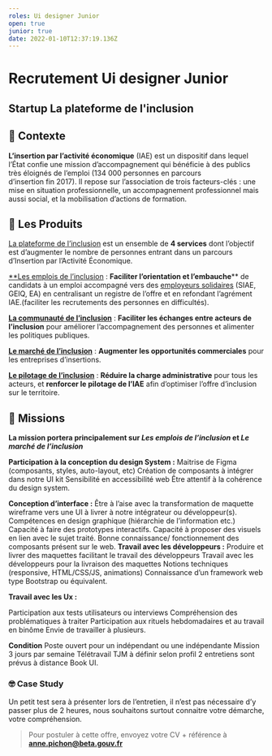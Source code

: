```yaml
---
roles: Ui designer Junior
open: true
junior: true
date: 2022-01-10T12:37:19.136Z
---
```

# Recrutement Ui designer Junior

## Startup La plateforme de l'inclusion

## 👋 Contexte

**L’insertion par l’activité économique** (IAE) est un dispositif dans lequel l’État confie une mission d’accompagnement qui bénéficie à des publics très éloignés de l’emploi (134 000 personnes en parcours d’insertion fin 2017). Il repose sur l’association de trois facteurs-clés : une mise en situation professionnelle, un accompagnement professionnel mais aussi social, et la mobilisation d’actions de formation.

## 🧨 Les Produits

[La plateforme de l’inclusion](https://inclusion.beta.gouv.fr/) est un ensemble de **4 services** dont l’objectif est d’augmenter le nombre de personnes entrant dans un parcours d’Insertion par l’Activité Économique.

[\*\*Les emplois de l’inclusion](https://emplois.inclusion.beta.gouv.fr/) : **Faciliter l’orientation et l’embauche**\*\* de candidats à un emploi accompagné vers des [employeurs solidaires](https://doc.inclusion.beta.gouv.fr/presentation/employeurs-solidaires) (SIAE, GEIQ, EA) en centralisant un registre de l’offre et en refondant l’agrément IAE.(faciliter les recrutements des personnes en difficultés).

**[La communauté de l’inclusion](https://communaute.inclusion.beta.gouv.fr/)** : **Faciliter les échanges entre acteurs de l’inclusion** pour améliorer l’accompagnement des personnes et alimenter les politiques publiques.

**[Le marché de l’inclusion](https://lemarche.inclusion.beta.gouv.fr/)** : **Augmenter les opportunités commerciales** pour les entreprises d’insertions.

**[Le pilotage de l’inclusion](https://pilotage.inclusion.beta.gouv.fr/)** : **Réduire la charge administrative** pour tous les acteurs, et **renforcer le pilotage de l’IAE** afin d’optimiser l’offre d’inclusion sur le territoire.

## 🔧 Missions

**La mission portera principalement sur *Les emplois de l’inclusion* et *Le marché de l’inclusion***

**Participation à la conception du design System :** Maitrise de Figma (composants, styles, auto-layout, etc) Création de composants à intégrer dans notre UI kit Sensibilité en accessibilité web Être attentif à la cohérence du design system.

**Conception d’interface :** Être à l’aise avec la transformation de maquette wireframe vers une UI à livrer à notre intégrateur ou développeur(s). Compétences en design graphique (hiérarchie de l’information etc.) Capacité à faire des prototypes interactifs. Capacité à proposer des visuels en lien avec le sujet traité. Bonne connaissance/ fonctionnement des composants présent sur le web. **Travail avec les développeurs :** Produire et livrer des maquettes facilitant le travail des développeurs Travail avec les développeurs pour la livraison des maquettes Notions techniques (responsive, HTML/CSS/JS, animations) Connaissance d’un framework web type Bootstrap ou équivalent.

**Travail avec les Ux :**

Participation aux tests utilisateurs ou interviews Compréhension des problématiques à traiter Participation aux rituels hebdomadaires et au travail en binôme Envie de travailler à plusieurs.

**Condition** Poste ouvert pour un indépendant ou une indépendante Mission 3 jours par semaine Télétravail TJM à définir selon profil 2 entretiens sont prévus à distance Book UI.

### 🤓 Case Study

Un petit test sera à présenter lors de l’entretien, il n’est pas nécessaire d’y passer plus de 2 heures, nous souhaitons surtout connaitre votre démarche, votre compréhension.

> Pour postuler à cette offre, envoyez votre CV + référence à **[anne.pichon@beta.gouv.fr](mailto:anne.pichon@beta.gouv.fr)**